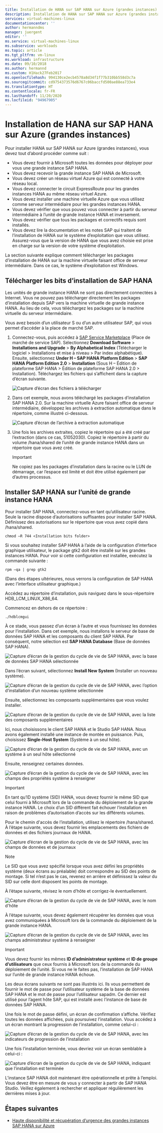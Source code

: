 ```yaml
---
title: Installation de HANA sur SAP HANA sur Azure (grandes instances) | Microsoft Docs
description: Installation de HANA sur SAP HANA sur Azure (grandes instances).
services: virtual-machines-linux
documentationcenter: ''
author: hermanndms
manager: juergent
editor: ''
ms.service: virtual-machines-linux
ms.subservice: workloads
ms.topic: article
ms.tgt_pltfrm: vm-linux
ms.workload: infrastructure
ms.date: 09/10/2018
ms.author: hermannd
ms.custom: H1Hack27Feb2017
ms.openlocfilehash: 994130ce2ecb4578a8d34f1f77b310bb558d3c7a
ms.sourcegitcommit: cd9754373576d6767c06baccfd500ae88ea733e4
ms.translationtype: HT
ms.contentlocale: fr-FR
ms.lasthandoff: 11/20/2020
ms.locfileid: "94967905"
---
```

# <a name="install-hana-on-sap-hana-on-azure-large-instances"></a>Installation de HANA sur SAP HANA sur Azure (grandes instances)

Pour installer HANA sur SAP HANA sur Azure (grandes instances), vous devez tout d’abord procéder comme suit :
- Vous devez fournir à Microsoft toutes les données pour déployer pour vous une grande instance SAP HANA.
- Vous devez recevoir la grande instance SAP HANA de Microsoft.
- Vous devez créer un réseau virtuel Azure qui est connecté à votre réseau local.
- Vous devez connecter le circuit ExpressRoute pour les grandes instances HANA au même réseau virtuel Azure.
- Vous devez installer une machine virtuelle Azure que vous utilisez comme serveur intermédiaire pour les grandes instances HANA.
- Vous devez vérifier que vous pouvez vous connecter à partir du serveur intermédiaire à l’unité de grande instance HANA et inversement.
- Vous devez vérifier que tous les packages et correctifs requis sont installés.
- Vous devez lire la documentation et les notes SAP qui traitent de l’installation de HANA sur le système d’exploitation que vous utilisez. Assurez-vous que la version de HANA que vous avez choisie est prise en charge sur la version de votre système d’exploitation.

La section suivante explique comment télécharger les packages d’installation de HANA sur la machine virtuelle faisant office de serveur intermédiaire. Dans ce cas, le système d’exploitation est Windows.

## <a name="download-the-sap-hana-installation-bits"></a>Télécharger les bits d’installation de SAP HANA
Les unités de grande instance HANA ne sont pas directement connectées à Internet. Vous ne pouvez pas télécharger directement les packages d’installation depuis SAP vers la machine virtuelle de grande instance HANA. Au lieu de cela, vous téléchargez les packages sur la machine virtuelle du serveur intermédiaire.

Vous avez besoin d’un utilisateur S ou d’un autre utilisateur SAP, qui vous permet d’accéder à la place de marché SAP.

1. Connectez-vous, puis accédez à [SAP Service Marketplace](https://support.sap.com/en/index.html) (Place de marché de service SAP). Sélectionnez **Download Software** > **Installations and Upgrade** > **By Alphabetical Index** (Télécharger le logiciel > Installations et mise à niveau > Par index alphabétique). Ensuite, sélectionnez **Under H – SAP HANA Platform Edition** > **SAP HANA Platform Edition 2.0** > **Installation** (Sous H – Édition de plateforme SAP HANA > Édition de plateforme SAP HANA 2.0 > Installation). Téléchargez les fichiers qui s’affichent dans la capture d’écran suivante.

   ![Capture d’écran des fichiers à télécharger](./media/hana-installation/image16_download_hana.PNG)

2. Dans cet exemple, nous avons téléchargé les packages d’installation SAP HANA 2.0. Sur la machine virtuelle Azure faisant office de serveur intermédiaire, développez les archives à extraction automatique dans le répertoire, comme illustré ci-dessous.

   ![Capture d’écran de l’archive à extraction automatique](./media/hana-installation/image17_extract_hana.PNG)

3. Une fois les archives extraites, copiez le répertoire qui a été créé par l’extraction (dans ce cas, 51052030). Copiez le répertoire à partir du volume /hana/shared de l’unité de grande instance HANA dans un répertoire que vous avez créé.

   > [!Important]
   > Ne copiez pas les packages d’installation dans la racine ou le LUN de démarrage, car l’espace est limité et doit être utilisé également par d’autres processus.


## <a name="install-sap-hana-on-the-hana-large-instance-unit"></a>Installer SAP HANA sur l’unité de grande instance HANA
Pour installer SAP HANA, connectez-vous en tant qu’utilisateur racine. Seule la racine dispose d’autorisations suffisantes pour installer SAP HANA. Définissez des autorisations sur le répertoire que vous avez copié dans /hana/shared.

```
chmod –R 744 <Installation bits folder>
```

Si vous souhaitez installer SAP HANA à l’aide de la configuration d’interface graphique utilisateur, le package gtk2 doit être installé sur les grandes instances HANA. Pour voir si cette configuration est installée, exécutez la commande suivante :

```
rpm –qa | grep gtk2
```

(Dans des étapes ultérieures, nous verrons la configuration de SAP HANA avec l’interface utilisateur graphique.)

Accédez au répertoire d’installation, puis naviguez dans le sous-répertoire HDB_LCM_LINUX_X86_64. 

Commencez en dehors de ce répertoire :

```
./hdblcmgui 
```
À ce stade, vous passez d’un écran à l’autre et vous fournissez les données pour l’installation. Dans cet exemple, nous installons le serveur de base de données SAP HANA et les composants du client SAP HANA. Par conséquent, notre sélection est **SAP HANA Database** (Base de données SAP HANA).

![Capture d’écran de la gestion du cycle de vie de SAP HANA, avec la base de données SAP HANA sélectionnée](./media/hana-installation/image18_hana_selection.PNG)

Dans l’écran suivant, sélectionnez **Install New System** (Installer un nouveau système).

![Capture d’écran de la gestion du cycle de vie de SAP HANA, avec l’option d’installation d’un nouveau système sélectionnée](./media/hana-installation/image19_select_new.PNG)

Ensuite, sélectionnez les composants supplémentaires que vous voulez installer.

![Capture d’écran de la gestion du cycle de vie de SAP HANA, avec la liste des composants supplémentaires](./media/hana-installation/image20_select_components.PNG)

Ici, nous choisissons le client SAP HANA et le Studio SAP HANA. Nous avons également installé une instance de montée en puissance. Puis, choisissez **Single-Host System** (Système à un seul hôte). 

![Capture d’écran de la gestion du cycle de vie de SAP HANA, avec un système à un seul hôte sélectionné](./media/hana-installation/image21_single_host.PNG)

Ensuite, renseignez certaines données.

![Capture d’écran de la gestion du cycle de vie de SAP HANA, avec les champs des propriétés système à renseigner](./media/hana-installation/image22_provide_sid.PNG)

> [!Important]
> En tant qu’ID système (SID) HANA, vous devez fournir le même SID que celui fourni à Microsoft lors de la commande du déploiement de la grande instance HANA. Le choix d’un SID différent fait échouer l’installation en raison de problèmes d’autorisation d’accès sur les différents volumes.

Pour le chemin d'accès de l’installation, utilisez le répertoire /hana/shared. À l’étape suivante, vous devez fournir les emplacements des fichiers de données et des fichiers journaux de HANA.


![Capture d’écran de la gestion du cycle de vie de SAP HANA, avec les champs de données et de journaux](./media/hana-installation/image23_provide_log.PNG)

> [!Note]
> Le SID que vous avez spécifié lorsque vous avez défini les propriétés système (deux écrans au préalable) doit correspondre au SID des points de montage. Si tel n’est pas le cas, revenez en arrière et définissez la valeur du SID sur celle dont disposent les points de montage.

À l’étape suivante, révisez le nom d’hôte et corrigez-le éventuellement. 

![Capture d’écran de la gestion du cycle de vie de SAP HANA, avec le nom d'hôte](./media/hana-installation/image24_review_host_name.PNG)

À l’étape suivante, vous devez également récupérer les données que vous avez communiquées à Microsoft lors de la commande du déploiement de la grande instance HANA. 

![Capture d’écran de la gestion du cycle de vie de SAP HANA, avec les champs administrateur système à renseigner](./media/hana-installation/image25_provide_guid.PNG)

> [!Important]
> Vous devez fournir les mêmes **ID d’administrateur système** et **ID de groupe d’utilisateurs** que ceux fournis à Microsoft lors de la commande du déploiement de l’unité. Si vous ne le faites pas, l’installation de SAP HANA sur l’unité de grande instance HANA échoue.

Les deux écrans suivants ne sont pas illustrés ici. Ils vous permettent de fournir le mot de passe pour l’utilisateur système de la base de données SAP HANA et le mot de passe pour l’utilisateur sapadm. Ce dernier est utilisé pour l’agent hôte SAP, qui est installé avec l’instance de base de données SAP HANA.

Une fois le mot de passe défini, un écran de confirmation s’affiche. Vérifiez toutes les données affichées, puis poursuivez l’installation. Vous accédez à un écran montrant la progression de l’installation, comme celui-ci :

![Capture d’écran de la gestion du cycle de vie de SAP HANA, avec les indicateurs de progression de l’installation](./media/hana-installation/image27_show_progress.PNG)

Une fois l’installation terminée, vous devriez voir un écran semblable à celui-ci :

![Capture d’écran de la gestion du cycle de vie de SAP HANA, indiquant que l’installation est terminée](./media/hana-installation/image28_install_finished.PNG)

L’instance SAP HANA doit maintenant être opérationnelle et prête à l’emploi. Vous devez être en mesure de vous y connecter à partir de SAP HANA Studio. Veillez également à rechercher et appliquer régulièrement les dernières mises à jour.


## <a name="next-steps"></a>Étapes suivantes

- [Haute disponibilité et récupération d’urgence des grandes instances SAP HANA sur Azure](hana-overview-high-availability-disaster-recovery.md)

